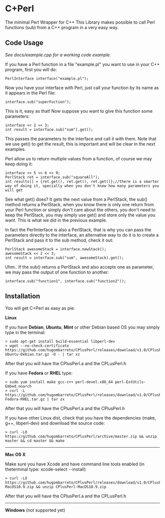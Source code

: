 C+Perl
======

The minimal Perl Wrapper for C++
This Library makes possible to call Perl functions (sub) from a C++ program in a very easy way.

Code Usage 
----------
*See docs/example.cpp for a working code example.*

If you have a Perl function in a file "example.pl" you want to use in your C++ program, first you will do:

	PerlInterface interface("example.pl");

Now you have your interface with Perl, just call your function by its name as it appears in the Perl file:

	interface.sub("superFuction");

This is it, easy as that!
Now suppose you want to give this function some parameters:

	interface << 2 << 3;
	int result = interface.sub("sum").get();

This passes the parameters to the interface and call it with them. Note that we use get() to get the result, this is important and will be clear in the next examples.

Perl allow us to return multiple values from a function, of course we may keep doing it:

	interface << 5 << 6 << 9;
	PerlStack ret = interface.sub("squareAll");
	int results[] = {ret.get(), ret.get(), ret.get()};//there is a smarter way of doing it, specially when you don't know how many parameters you will get

See what get() does? It gets the next value from a PerlStack, the sub() method returns a PerlStack, when you know there is only one return from your Perl function or simply don't care about the others, you don't need to keep the PerlStack, you may simply use get() and store only the value you want. This is what we did in the previous example.

In fact the PerlInterface is also a PerlStack, that is why you can pass the parameters directly to the interface, an alternative way to do it is to create a PerlStack and pass it to the sub method, check it out:

	PerlStack awesomeStack = interface.newStack();
	awesomeStack << 2 << 3;
	int result = interface.sub("sum", awesomeStack).get();

Uhm.. If the sub() returns a PerlStack and also accepts one as parameter, we may pass the output of one function to another:

	interface.sub("function1", interface.sub("function2"));


Installation
------------
You will get C+Perl as easy as pie:

**Linux**

If you have **Debian**, **Ubuntu**, **Mint** or other Debian based OS you may simply type in the terminal:

	> sudo apt-get install build-essential libperl-dev
	> wget --no-check-certificate https://github.com/hugombarreto/CPlusPerl/releases/download/v1.0/CPlusPerl-Ubuntu-Debian.tar.gz -O - | tar xz
After that you will have the CPlusPerl.a and the CPLusPerl.h

If you have **Fedora** or **RHEL** type:

	> sudo yum install make gcc-c++ perl-devel.x86_64 perl-ExtUtils-Embed.noarch
	> curl -L https://github.com/hugombarreto/CPlusPerl/releases/download/v1.0/CPlusPerl-Fedora-RHEL.tar.gz | tar zx

After that you will have the CPlusPerl.a and the CPlusPerl.h

If you have other Linux dist, check that you have the dependencies (make, g++, libperl-dev) and download the source code:

	> curl -LO https://github.com/hugombarreto/CPlusPerl/archive/master.zip && unzip master && cd master && make

_______________________________________________________________________________________________________________________
**Mac OS X**

Make sure you have Xcode and have command line tools enabled (in theterminal type: xcode-select --install)

	> curl -LO https://github.com/hugombarreto/CPlusPerl/releases/download/v1.0/CPlusPerl-MacOS10.9.zip && unzip CPlusPerl-MacOS10.9.zip
After that you will have the CPlusPerl.a and the CPLusPerl.h

_______________________________________________________________________________________________________________________
**Windows** (not supported yet)

	

